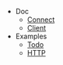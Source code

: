 - Doc
  - [Connect](doc/connect)
  - [Client](doc/client)
- Examples
  - [Todo](examples/todo)
  - [HTTP](examples/http)
